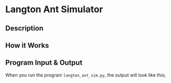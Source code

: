 # Langton Ant Simulator

## Description

## How it Works

## Program Input & Output

When you run the program `langton_ant_sim.py`, the output will look like this;

```
```
